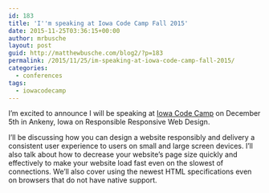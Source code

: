 ```yaml
---
id: 183
title: 'I''m speaking at Iowa Code Camp Fall 2015'
date: 2015-11-25T03:36:15+00:00
author: mrbusche
layout: post
guid: http://matthewbusche.com/blog2/?p=183
permalink: /2015/11/25/im-speaking-at-iowa-code-camp-fall-2015/
categories:
  - conferences
tags:
  - iowacodecamp
---
```

I&#8217;m excited to announce I will be speaking at [Iowa Code Camp](http://iowacodecamp.com/session/list#37) on December 5th in Ankeny, Iowa on Responsible Responsive Web Design.

I&#8217;ll be discussing how you can design a website responsibly and delivery a consistent user experience to users on small and large screen devices. I&#8217;ll also talk about how to decrease your website&#8217;s page size quickly and effectively to make your website load fast even on the slowest of connections. We&#8217;ll also cover using the newest HTML specifications even on browsers that do not have native support.